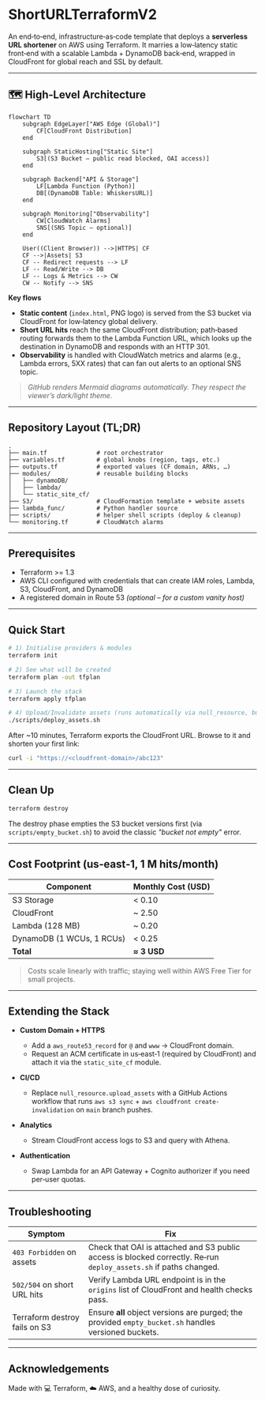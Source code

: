 # ShortURLTerraformV2

An end‑to‑end, infrastructure‑as‑code template that deploys a **serverless URL shortener** on AWS using Terraform.  It marries a low‑latency static front‑end with a scalable Lambda + DynamoDB back‑end, wrapped in CloudFront for global reach and SSL by default.

---

## 🗺️ High‑Level Architecture

```mermaid
flowchart TD
    subgraph EdgeLayer["AWS Edge (Global)"]
        CF[CloudFront Distribution]
    end

    subgraph StaticHosting["Static Site"]
        S3[(S3 Bucket – public read blocked, OAI access)]
    end

    subgraph Backend["API & Storage"]
        LF[Lambda Function (Python)]
        DB[(DynamoDB Table: WhiskersURL)]
    end

    subgraph Monitoring["Observability"]
        CW[CloudWatch Alarms]
        SNS[(SNS Topic – optional)]
    end

    User((Client Browser)) -->|HTTPS| CF
    CF -->|Assets| S3
    CF -- Redirect requests --> LF
    LF -- Read/Write --> DB
    LF -- Logs & Metrics --> CW
    CW -- Notify --> SNS
```

**Key flows**

* **Static content** (`index.html`, PNG logo) is served from the S3 bucket via CloudFront for low‑latency global delivery.
* **Short URL hits** reach the same CloudFront distribution; path‑based routing forwards them to the Lambda Function URL, which looks up the destination in DynamoDB and responds with an HTTP 301.
* **Observability** is handled with CloudWatch metrics and alarms (e.g., Lambda errors, 5XX rates) that can fan out alerts to an optional SNS topic.

> *GitHub renders Mermaid diagrams automatically. They respect the viewer’s dark/light theme.*

---

## Repository Layout (TL;DR)

```text
.
├── main.tf              # root orchestrator
├── variables.tf         # global knobs (region, tags, etc.)
├── outputs.tf           # exported values (CF domain, ARNs, …)
├── modules/             # reusable building blocks
│   ├── dynamoDB/
│   ├── lambda/
│   └── static_site_cf/
├── S3/                  # CloudFormation template + website assets
├── lambda_func/         # Python handler source
├── scripts/             # helper shell scripts (deploy & cleanup)
└── monitoring.tf        # CloudWatch alarms
```

---

## Prerequisites

* Terraform >= 1.3
* AWS CLI configured with credentials that can create IAM roles, Lambda, S3, CloudFront, and DynamoDB
* A registered domain in Route 53 *(optional – for a custom vanity host)*

---

## Quick Start

```bash
# 1) Initialise providers & modules
terraform init

# 2) See what will be created
terraform plan -out tfplan

# 3) Launch the stack
terraform apply tfplan

# 4) Upload/Invalidate assets (runs automatically via null_resource, but you can force):
./scripts/deploy_assets.sh
```

After \~10 minutes, Terraform exports the CloudFront URL. Browse to it and shorten your first link:

```bash
curl -i "https://<cloudfront-domain>/abc123"
```

---

## Clean Up

```bash
terraform destroy
```

The destroy phase empties the S3 bucket versions first (via `scripts/empty_bucket.sh`) to avoid the classic *"bucket not empty"* error.

---

## Cost Footprint (us‑east‑1, 1 M hits/month)

| Component                 | Monthly Cost (USD) |
| ------------------------- | ------------------ |
| S3 Storage                | < 0.10             |
| CloudFront                | \~ 2.50            |
| Lambda (128 MB)           | \~ 0.20            |
| DynamoDB (1 WCUs, 1 RCUs) | < 0.25             |
| **Total**                 | **≈ 3 USD**        |

> Costs scale linearly with traffic; staying well within AWS Free Tier for small projects.

---

## Extending the Stack

* **Custom Domain + HTTPS**

  * Add a `aws_route53_record` for `@` and `www` → CloudFront domain.
  * Request an ACM certificate in us‑east‑1 (required by CloudFront) and attach it via the `static_site_cf` module.
* **CI/CD**

  * Replace `null_resource.upload_assets` with a GitHub Actions workflow that runs `aws s3 sync` + `aws cloudfront create-invalidation` on `main` branch pushes.
* **Analytics**

  * Stream CloudFront access logs to S3 and query with Athena.
* **Authentication**

  * Swap Lambda for an API Gateway + Cognito authorizer if you need per‑user quotas.

---

## Troubleshooting

| Symptom                       | Fix                                                                                                               |
| ----------------------------- | ----------------------------------------------------------------------------------------------------------------- |
| `403 Forbidden` on assets     | Check that OAI is attached and S3 public access is blocked correctly. Re‑run `deploy_assets.sh` if paths changed. |
| `502/504` on short URL hits   | Verify Lambda URL endpoint is in the `origins` list of CloudFront and health checks pass.                         |
| Terraform destroy fails on S3 | Ensure **all** object versions are purged; the provided `empty_bucket.sh` handles versioned buckets.              |

---

## Acknowledgements

Made with 💻 Terraform, ☁️ AWS, and a healthy dose of curiosity.
